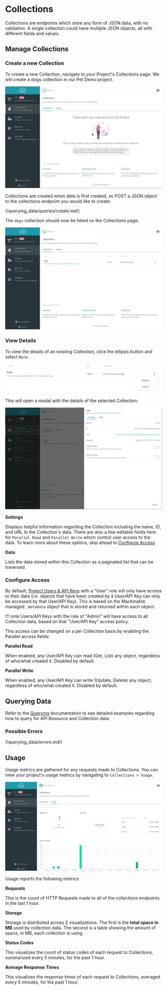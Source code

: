 # Collections

Collections are endpoints which store any form of JSON data, with no validation. A single collection could have multiple JSON objects, all with different fields and values.

## Manage Collections

### Create a new Collection

To create a new Collection, navigate to your Project's Collections page. We will create a dogs collection in our Pet Demo project.

![new collection](../images/new_collection.png "New Collection")

Collections are created when data is first created, so POST a JSON object to the collections endpoint you would like to create:

{!querying_data/queries/create.md!}

The `dogs` collection should now be listed on the Collections page.

![collections](../images/collections.png "Collections")

### View Details

To view the details of an existing Collection, click the ellipsis button and select `More`.

![details](../images/collection_details.png "Collection Details")


This will open a modal with the details of the selected Collection:


![details](../images/collection_view.png "Collection Details")

**Settings**

Displays helpful information regarding the Collection including the name, ID, and URL to the Collection's data. There are also a few editable fields here for `Parallel Read` and `Parallel Write` which control user access to the data. To learn more about these options, skip ahead to [Configure Access](/documentation/projects/collections/#configure-access)

**Data**

Lists the data stored within this Collection as a paginated list that can be traversed.

### Configure Access

By default, [Project Users & API Keys](/documentation/projects/access/) with a "User" role will only have access to their data (i.e. objects that have been created by a User/API Key can only be accessed by that User/API Key). This is based on the Machinable managed `_metadata` object that is stored and returned within each object.

!!! note
    Users/API Keys with the role of "Admin" will have access to all Collection data, based on that "User/API Key" access policy.

This access can be changed on a per Collection basis by enabling the Parallel access fields:

**Parallel Read**

When enabled, any User/API Key can read (Get, List) any object, regardless of who/what created it. Disabled by default.

**Parallel Write**

When enabled, any User/API Key can write (Update, Delete) any object, regardless of who/what created it. Disabled by default.

## Querying Data

Refer to the [Querying](/documentation/querying_data/crud/) documentation to see detailed examples regarding how to query for API Resource and Collection data.

### Possible Errors

{!querying_data/errors.md!}

## Usage

Usage metrics are gathered for any requests made to Collections. You can view your project's usage metrics by navigating to `Collections > Usage`.

![usage](../images/usage.png "Collection Usage")

Usage reports the following metrics:

**Requests**

This is the count of HTTP Requests made to all of the collections endpoints in the last 1 hour.

**Storage**

Storage is distributed across 2 visualizations. The first is the **total space in MB** used by collection data. The second is a table showing the amount of space, in MB, each collection is using.

**Status Codes**

This visualizes the count of status codes of each request to Collections, summarized every 5 minutes, for the past 1 hour.

**Average Response Times**

This visualizes the response times of each request to Collections, averaged every 5 minutes, for the past 1 hour.
